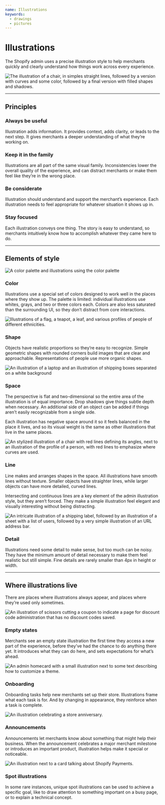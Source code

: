 ```yaml
---
name: Illustrations
keywords:
  - drawings
  - pictures
---
```


# Illustrations

The Shopify admin uses a precise illustration style to help merchants quickly and clearly understand how things work across every experience.

<!-- showcasecontent -->

![The illustration of a chair, in simples straight lines, followed by a version with curves and some color, followed by a final version with filled shapes and shadows.](/public_images/design/illustrations/illustrations-intro@2x.png)

<!-- end -->

---

## Principles

<!-- keywords: illustration guidelines, illustration principles, be useful, be consistent, be considerate, be focused -->

### Always be useful

Illustration adds information. It provides context, adds clarity, or leads to the next step. It gives merchants a deeper understanding of what they’re working on.

### Keep it in the family

Illustrations are all part of the same visual family. Inconsistencies lower the overall quality of the experience, and can distract merchants or make them feel like they’re in the wrong place.

### Be considerate

Illustration should understand and support the merchant’s experience. Each illustration needs to feel appropriate for whatever situation it shows up in.

### Stay focused

Each illustration conveys one thing. The story is easy to understand, so merchants intuitively know how to accomplish whatever they came here to do.

---

## Elements of style

<!-- keywords: illustration background color, illustration transparency, illustration blending modes, illustration elements, illustration scaling, style, illustration style -->

<!-- showcasecontent -->

![A color palette and illustrations using the color palette](/public_images/design/illustrations/illustrations-color@2x.png)

### Color

Illustrations use a special set of colors designed to work well in the places where they show up. The palette is limited: individual illustrations use whites, grays, and two or three colors each. Colors are also less saturated than the surrounding UI, so they don’t distract from core interactions.

<!-- end -->

<!-- showcasecontent -->

![Illustrations of a flag, a teapot, a leaf, and various profiles of people of different ethnicities.](/public_images/design/illustrations/illustrations-shape@2x.png)

### Shape

Objects have realistic proportions so they’re easy to recognize. Simple geometric shapes with rounded corners build images that are clear and approachable. Representations of people use more organic shapes.

<!-- end -->

<!-- showcasecontent -->

![An illustration of a laptop and an illustration of shipping boxes separated on a white background](/public_images/design/illustrations/illustrations-space@2x.png)

### Space

The perspective is flat and two-dimensional so the entire area of the illustration is of equal importance. Drop shadows give things subtle depth when necessary. An additional side of an object can be added if things aren’t easily recognizable from a single side.

Each illustration has negative space around it so it feels balanced in the place it lives, and so its visual weight is the same as other illustrations that live in the same places.

<!-- end -->

<!-- showcasecontent -->

![An stylized illustration of a chair with red lines defining its angles, next to an illustration of the profile of a person, with red lines to emphasize where curves are used.](/public_images/design/illustrations/illustrations-line@2x.png)

### Line

Line makes and arranges shapes in the space. All illustrations have smooth lines without texture. Smaller objects have straighter lines, while larger objects can have more detailed, curved lines.

Intersecting and continuous lines are a key element of the admin illustration style, but they aren’t forced. They make a simple illustration feel elegant and visually interesting without being distracting.

<!-- end -->

<!-- showcasecontent -->

![An intricate illustration of a shipping label, followed by an illustration of a sheet with a list of users, followed by a very simple illustration of an URL address bar.](/public_images/design/illustrations/illustrations-detail@2x.png)

### Detail

Illustrations need some detail to make sense, but too much can be noisy. They have the minimum amount of detail necessary to make them feel realistic but still simple. Fine details are rarely smaller than 4px in height or width.

<!-- end -->

---

## Where illustrations live

<!-- keywords: illustration use cases, where to use illustrations, empty states, on-boarding, announcements, progress indicators, common places for illustations, signs to use an illustration -->

There are places where illustrations always appear, and places where they’re used only sometimes.

<!-- showcasecontent -->

![An illustration of scissors cutting a coupon to indicate a page for discount code administration that has no discount codes saved.](/public_images/design/illustrations/illustrations-empty-states@2x.png)

### Empty states

Merchants see an empty state illustration the first time they access a new part of the experience, before they’ve had the chance to do anything there yet. It introduces what they can do here, and sets expectations for what’s ahead.

<!-- end -->
<!-- showcasecontent -->

![An admin homecard with a small illustration next to some text describing how to customize a theme.](/public_images/design/illustrations/illustrations-onboarding@2x.png)

### Onboarding

Onboarding tasks help new merchants set up their store. Illustrations frame what each task is for. And by changing in appearance, they reinforce when a task is complete.

<!-- end -->

<!-- showcasecontent -->

![An illustration celebrating a store anniversary.](/public_images/design/illustrations/illustrations-announcements@2x.png)

### Announcements

Announcements let merchants know about something that might help their business. When the announcement celebrates a major merchant milestone or introduces an important product, illustration helps make it special or noticeable.

<!-- end -->
<!-- showcasecontent -->

![An illustration next to a card talking about Shopify Payments.](/public_images/design/illustrations/illustrations-spot@2x.png)

### Spot illustrations

In some rare instances, unique spot illustrations can be used to achieve a specific goal, like to draw attention to something important on a busy page, or to explain a technical concept.

<!-- end -->
